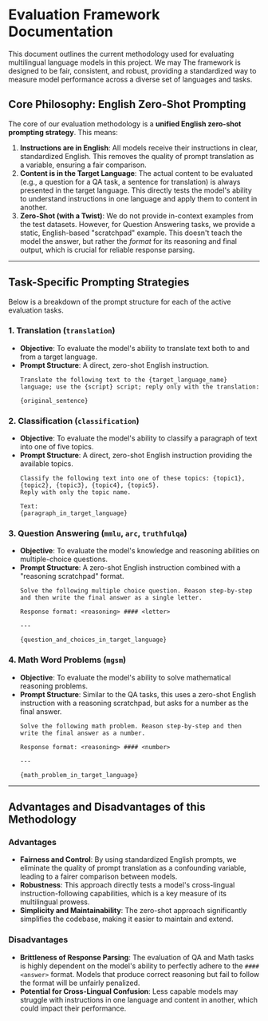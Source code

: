 # Evaluation Framework Documentation

This document outlines the current methodology used for evaluating multilingual language models in this project. We may The framework is designed to be fair, consistent, and robust, providing a standardized way to measure model performance across a diverse set of languages and tasks.

## Core Philosophy: English Zero-Shot Prompting

The core of our evaluation methodology is a **unified English zero-shot prompting strategy**. This means:

1.  **Instructions are in English**: All models receive their instructions in clear, standardized English. This removes the quality of prompt translation as a variable, ensuring a fair comparison.
2.  **Content is in the Target Language**: The actual content to be evaluated (e.g., a question for a QA task, a sentence for translation) is always presented in the target language. This directly tests the model's ability to understand instructions in one language and apply them to content in another.
3.  **Zero-Shot (with a Twist)**: We do not provide in-context examples from the test datasets. However, for Question Answering tasks, we provide a static, English-based "scratchpad" example. This doesn't teach the model the answer, but rather the *format* for its reasoning and final output, which is crucial for reliable response parsing.

---

## Task-Specific Prompting Strategies

Below is a breakdown of the prompt structure for each of the active evaluation tasks.

### 1. Translation (`translation`)

-   **Objective**: To evaluate the model's ability to translate text both to and from a target language.
-   **Prompt Structure**: A direct, zero-shot English instruction.
    ```
    Translate the following text to the {target_language_name} language; use the {script} script; reply only with the translation:

    {original_sentence}
    ```

### 2. Classification (`classification`)

-   **Objective**: To evaluate the model's ability to classify a paragraph of text into one of five topics.
-   **Prompt Structure**: A direct, zero-shot English instruction providing the available topics.
    ```
    Classify the following text into one of these topics: {topic1}, {topic2}, {topic3}, {topic4}, {topic5}.
    Reply with only the topic name.

    Text:
    {paragraph_in_target_language}
    ```

### 3. Question Answering (`mmlu`, `arc`, `truthfulqa`)

-   **Objective**: To evaluate the model's knowledge and reasoning abilities on multiple-choice questions.
-   **Prompt Structure**: A zero-shot English instruction combined with a "reasoning scratchpad" format.
    ```
    Solve the following multiple choice question. Reason step-by-step and then write the final answer as a single letter.

    Response format: <reasoning> #### <letter>

    ---

    {question_and_choices_in_target_language}
    ```

### 4. Math Word Problems (`mgsm`)

-   **Objective**: To evaluate the model's ability to solve mathematical reasoning problems.
-   **Prompt Structure**: Similar to the QA tasks, this uses a zero-shot English instruction with a reasoning scratchpad, but asks for a number as the final answer.
    ```
    Solve the following math problem. Reason step-by-step and then write the final answer as a number.

    Response format: <reasoning> #### <number>

    ---

    {math_problem_in_target_language}
    ```

---

## Advantages and Disadvantages of this Methodology

### Advantages

-   **Fairness and Control**: By using standardized English prompts, we eliminate the quality of prompt translation as a confounding variable, leading to a fairer comparison between models.
-   **Robustness**: This approach directly tests a model's cross-lingual instruction-following capabilities, which is a key measure of its multilingual prowess.
-   **Simplicity and Maintainability**: The zero-shot approach significantly simplifies the codebase, making it easier to maintain and extend.

### Disadvantages

-   **Brittleness of Response Parsing**: The evaluation of QA and Math tasks is highly dependent on the model's ability to perfectly adhere to the `#### <answer>` format. Models that produce correct reasoning but fail to follow the format will be unfairly penalized.
-   **Potential for Cross-Lingual Confusion**: Less capable models may struggle with instructions in one language and content in another, which could impact their performance. 